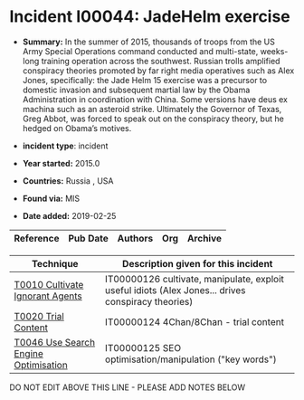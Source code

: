 # Incident I00044: JadeHelm exercise

* **Summary:** In the summer of 2015, thousands of troops from the US Army Special Operations command conducted and multi-state, weeks-long training operation across the southwest. Russian trolls amplified conspiracy theories promoted by far right media operatives such as Alex Jones, specifically: the Jade Helm 15 exercise was a precursor to domestic invasion and subsequent martial law by the Obama Administration in coordination with China. Some versions have deus ex machina such as an asteroid strike. Ultimately the Governor of Texas, Greg Abbot, was forced to speak out on the conspiracy theory, but he hedged on Obama’s motives.

* **incident type**: incident

* **Year started:** 2015.0

* **Countries:** Russia , USA

* **Found via:** MIS

* **Date added:** 2019-02-25


| Reference | Pub Date | Authors | Org | Archive |
| --------- | -------- | ------- | --- | ------- |

 

| Technique | Description given for this incident |
| --------- | ------------------------- |
| [T0010 Cultivate Ignorant Agents](../../generated_pages/techniques/T0010.md) | IT00000126 cultivate, manipulate, exploit useful idiots (Alex Jones... drives conspiracy theories) |
| [T0020 Trial Content](../../generated_pages/techniques/T0020.md) | IT00000124 4Chan/8Chan - trial content |
| [T0046 Use Search Engine Optimisation](../../generated_pages/techniques/T0046.md) | IT00000125 SEO optimisation/manipulation ("key words") |


DO NOT EDIT ABOVE THIS LINE - PLEASE ADD NOTES BELOW